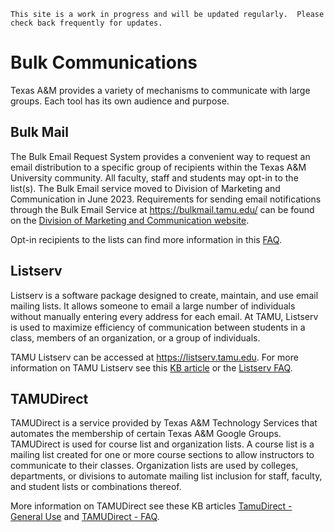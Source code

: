 ```admonish info
This site is a work in progress and will be updated regularly.  Please check back frequently for updates.
```

# Bulk Communications

Texas A&M provides a variety of mechanisms to communicate with large groups.  Each tool has its own audience and purpose.

## Bulk Mail

The Bulk Email Request System provides a convenient way to request an email distribution to a specific group of recipients within the Texas A&M University community.  All faculty, staff and students may opt-in to the list(s).  The Bulk Email service moved to Division of Marketing and Communication in June 2023. Requirements for sending email notifications through the Bulk Email Service at <https://bulkmail.tamu.edu/> can be found on the [Division of Marketing and Communication website](https://marcom.tamu.edu/resources/group-email/index.html).

Opt-in recipients to the lists can find more information in this [FAQ](https://itselfservice.tamu.edu/tamucs?id=tamucs_kb_article&sys_id=KB0010314).

## Listserv

Listserv is a software package designed to create, maintain, and use email mailing lists. It allows someone to email a large number of individuals without manually entering every address for each email. At TAMU, Listserv is used to maximize efficiency of communication between students in a class, members of an organization, or a group of individuals.

TAMU Listserv can be accessed at <https://listserv.tamu.edu>.  For more information on TAMU Listserv see this [KB article](https://itselfservice.tamu.edu/tamucs?id=tamucs_kb_article&sys_id=KB0010339) or the [Listserv FAQ](https://itselfservice.tamu.edu/tamucs?id=tamucs_kb_article&sys_id=KB0010338).

## TAMUDirect

TAMUDirect is a service provided by Texas A&M Technology Services that automates the membership of certain Texas A&M Google Groups. TAMUDirect is used for course list and organization lists.  A course list is a mailing list created for one or more course sections to allow instructors to communicate to their classes.  Organization lists are used by colleges, departments, or divisions to automate mailing list inclusion for staff, faculty, and student lists or combinations thereof.

More information on TAMUDirect see these KB articles [TamuDirect - General Use](https://itselfservice.tamu.edu/tamucs?id=tamucs_kb_article&sys_id=KB0011697) and [TAMUDirect - FAQ](https://itselfservice.tamu.edu/tamucs?id=tamucs_kb_article&sys_id=KB0011857).
